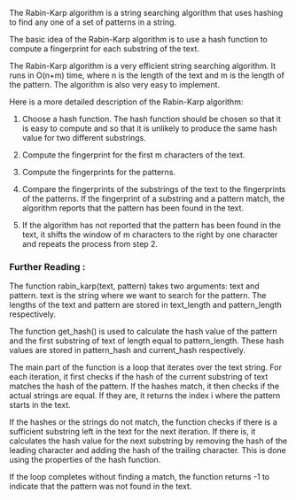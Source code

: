 The Rabin-Karp algorithm is a string searching algorithm that uses hashing to find any one of a set of patterns in a string.

The basic idea of the Rabin-Karp algorithm is to use a hash function to compute a fingerprint for each substring of the text.

The Rabin-Karp algorithm is a very efficient string searching algorithm.
It runs in O(n+m) time, where n is the length of the text and m is the length of the pattern. The algorithm is also very easy to implement.

Here is a more detailed description of the Rabin-Karp algorithm:

1. Choose a hash function.
The hash function should be chosen so that it is easy to compute
and so that it is unlikely to produce the same hash value for two different substrings.

2. Compute the fingerprint for the first m characters of the text.

3. Compute the fingerprints for the patterns.

4. Compare the fingerprints of the substrings of the
text to the fingerprints of the patterns.
 If the fingerprint of a substring and a pattern match,
 the algorithm reports that the pattern has been found in the text.

5. If the algorithm has not reported that the pattern
has been found in the text, it shifts the window of m characters
to the right by one character and repeats the process from step 2.


<h3>Further Reading :</h3>
The function rabin_karp(text, pattern) takes two arguments: text and pattern.
text is the string where we want to search for the pattern.
The lengths of the text and pattern are stored in text_length and pattern_length respectively.

The function get_hash() is used to calculate the hash value of the pattern and the first substring of text of length equal to pattern_length.
These hash values are stored in pattern_hash and current_hash respectively.

The main part of the function is a loop that iterates over the text string.
 For each iteration, it first checks if the hash of the current substring of text matches the hash of the pattern. If the hashes match, it then checks if the actual strings are equal. If they are, it returns the index i where the pattern starts in the text.

If the hashes or the strings do not match, the function checks if there is a sufficient substring left in the text for the next iteration. If there is, it calculates the hash value for the next substring by removing the hash of the leading character and adding the hash of the trailing character. This is done using the properties of the hash function.

If the loop completes without finding a match, the function returns -1 to indicate that the pattern was not found in the text.